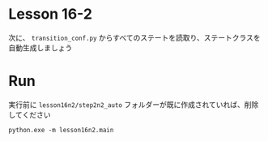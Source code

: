 # Lesson 16-2

次に、 `transition_conf.py` からすべてのステートを読取り、ステートクラスを自動生成しましょう  

# Run

実行前に `lesson16n2/step2n2_auto` フォルダーが既に作成されていれば、削除してください  

```shell
python.exe -m lesson16n2.main
```
